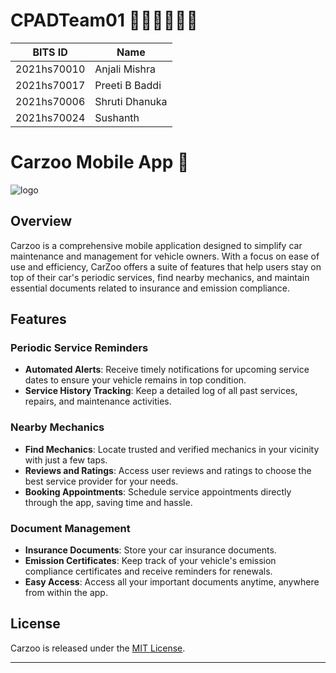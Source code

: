 # CPADTeam01 👨🏻‍💻👩🏻‍💻

BITS ID     | Name
----------  | -----
2021hs70010 | Anjali Mishra
2021hs70017 | Preeti B Baddi
2021hs70006 | Shruti Dhanuka
2021hs70024 | Sushanth 

# Carzoo Mobile App 📱
![logo](https://github.com/SWENGG4Y2023/CPADTeam01/assets/73495117/f0f7cfc7-6c9c-4c9b-9a43-1a2b4ad05ae1)


## Overview

Carzoo is a comprehensive mobile application designed to simplify car maintenance and management for vehicle owners. With a focus on ease of use and efficiency, CarZoo offers a suite of features that help users stay on top of their car's periodic services, find nearby mechanics, and maintain essential documents related to insurance and emission compliance.

## Features

### Periodic Service Reminders
- **Automated Alerts**: Receive timely notifications for upcoming service dates to ensure your vehicle remains in top condition.
- **Service History Tracking**: Keep a detailed log of all past services, repairs, and maintenance activities.

### Nearby Mechanics
- **Find Mechanics**: Locate trusted and verified mechanics in your vicinity with just a few taps.
- **Reviews and Ratings**: Access user reviews and ratings to choose the best service provider for your needs.
- **Booking Appointments**: Schedule service appointments directly through the app, saving time and hassle.

### Document Management
- **Insurance Documents**: Store your car insurance documents.
- **Emission Certificates**: Keep track of your vehicle's emission compliance certificates and receive reminders for renewals.
- **Easy Access**: Access all your important documents anytime, anywhere from within the app.

## License

Carzoo is released under the [MIT License](LICENSE).

---
